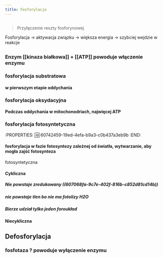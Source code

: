 ```yaml
---
title: Fosforylacja
---
```


##
> Przyłączenie reszty fosforynowej

Fosforylacja → aktywacja związku → większa energia → szybciej wejdzie w reakcje
##
### Enzym [[kinaza białkowa]] + [[ATP]] powoduje **włączenie enzymu**
### fosforylacja substratowa
#### w pierwszym etapie oddychania
### fosforylacja oksydacyjna
#### Podczas oddychania w mitochonodriach, najwięcej ATP
### fosforylacja fotosyntetyczna
:PROPERTIES:
:id: 60742459-19ed-4efa-b9a3-c0b437a3eb9b
:END:
#### fosforylacja w fazie fotosyntezy zależnej od światła, wytwarzanie, aby mogła zajść fotosynteza
fotosyntetyczna
#### Cykliczna
##### Nie powstaje zredukowany ((607068fa-9c7e-402f-816b-c852d81cd14b))
##### nie powstaje tlen bo nie ma fotolizy H2O
##### Bierze udział tylko jeden foroukład
#### Niecykliczna
## Defosforylacja
### fosfotaza ? powoduje wyłączenie enzymu
